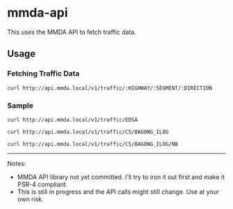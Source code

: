 # mmda-api
This uses the MMDA API to fetch traffic data.

## Usage ##
### Fetching  Traffic Data
```
curl http://api.mmda.local/v1/traffic/:HIGHWAY/:SEGMENT/:DIRECTION
```

### Sample
```
curl http://api.mmda.local/v1/traffic/EDSA
```

```
curl http://api.mmda.local/v1/traffic/C5/BAGONG_ILOG
```

```
curl http://api.mmda.local/v1/traffic/C5/BAGONG_ILOG/NB
```

___
Notes:
- MMDA API library not yet committed. I'll try to iron it out first and make it PSR-4 compliant.
- This is still in progress and the API calls might still change. Use at your own risk.
